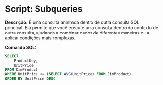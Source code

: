 # Script: Subqueries

**Descrição:** É uma consulta aninhada dentro de outra consulta SQL principal. Ela permite que você execute uma consulta dentro do contexto de outra consulta, ajudando a combinar dados de diferentes maneiras ou a aplicar condições mais complexas.

**Comando SQL:**
```SQL
SELECT
	ProductKey,
	UnitPrice
FROM DimProduct
WHERE UnitPrice <= (SELECT AVG(UnitPrice) FROM DimProduct)
ORDER BY UnitPrice DESC

